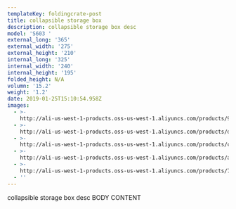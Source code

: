 ```yaml
---
templateKey: foldingcrate-post
title: collapsible storage box
description: collapsible storage box desc
model: 'S603 '
external_long: '365'
external_width: '275'
external_height: '210'
internal_long: '325'
internal_width: '240'
internal_height: '195'
folded_height: N/A
volumn: '15.2'
weight: '1.2'
date: 2019-01-25T15:10:54.958Z
images:
  - >-
    http://ali-us-west-1-products.oss-us-west-1.aliyuncs.com/products/9d71e42acdd241d0a73b8610f9b7362e.jpg
  - >-
    http://ali-us-west-1-products.oss-us-west-1.aliyuncs.com/products/d84f96f8aecc487c83895b70ca70708e.jpg
  - >-
    http://ali-us-west-1-products.oss-us-west-1.aliyuncs.com/products/ce261c79614945d09df5de673473bb90.jpg
  - >-
    http://ali-us-west-1-products.oss-us-west-1.aliyuncs.com/products/ab14d9391b6549dfbf1398b2e1a6f870.jpg
  - >-
    http://ali-us-west-1-products.oss-us-west-1.aliyuncs.com/products/7480b6b300e34f1c9fdbf7739b06b8f4.jpg
  - ''
---
```

collapsible storage box desc BODY CONTENT
